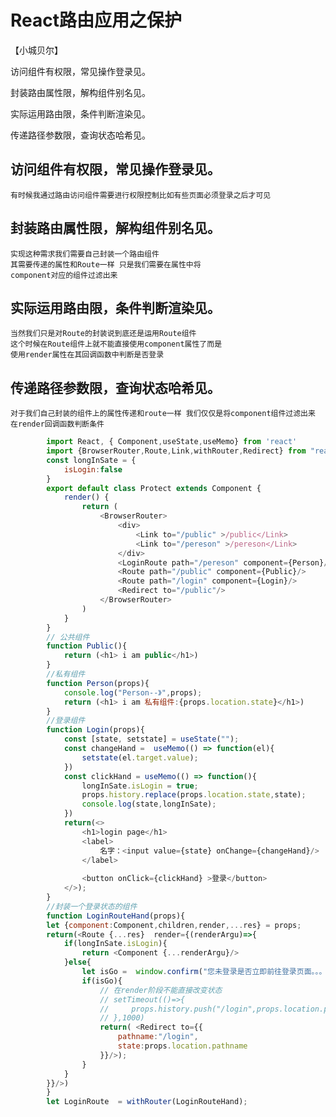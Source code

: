# React路由应用之保护

【小城贝尔】

访问组件有权限，常见操作登录见。

封装路由属性限，解构组件别名见。

实际运用路由限，条件判断渲染见。

传递路径参数限，查询状态哈希见。

## 访问组件有权限，常见操作登录见。
    有时候我通过路由访问组件需要进行权限控制比如有些页面必须登录之后才可见
## 封装路由属性限，解构组件别名见。
    实现这种需求我们需要自己封装一个路由组件
    其需要传递的属性和Route一样 只是我们需要在属性中将
    component对应的组件过滤出来
## 实际运用路由限，条件判断渲染见。
    当然我们只是对Route的封装说到底还是运用Route组件
    这个时候在Route组件上就不能直接使用component属性了而是
    使用render属性在其回调函数中判断是否登录
## 传递路径参数限，查询状态哈希见。
    对于我们自己封装的组件上的属性传递和route一样 我们仅仅是将component组件过滤出来
    在render回调函数判断条件
```js
        import React, { Component,useState,useMemo} from 'react'
        import {BrowserRouter,Route,Link,withRouter,Redirect} from "react-router-dom"
        const longInSate = {
            isLogin:false
        }
        export default class Protect extends Component {
            render() {
                return (
                    <BrowserRouter>
                        <div>
                            <Link to="/public" >/public</Link>
                            <Link to="/pereson" >/pereson</Link>
                        </div>
                        <LoginRoute path="/pereson" component={Person}/>
                        <Route path="/public" component={Public}/>
                        <Route path="/login" component={Login}/>
                        <Redirect to="/public"/>
                    </BrowserRouter>
                )
            }
        }
        // 公共组件
        function Public(){
            return (<h1> i am public</h1>)
        }
        //私有组件
        function Person(props){
            console.log("Person--》",props);
            return (<h1> i am 私有组件:{props.location.state}</h1>)
        }
        //登录组件
        function Login(props){
            const [state, setstate] = useState("");
            const changeHand =  useMemo(() => function(el){
                setstate(el.target.value);
            })
            const clickHand = useMemo(() => function(){
                longInSate.isLogin = true;
                props.history.replace(props.location.state,state);
                console.log(state,longInSate);
            })
            return(<>
                <h1>login page</h1>
                <label>
                    名字：<input value={state} onChange={changeHand}/>
                </label>
            
                <button onClick={clickHand} >登录</button>
            </>);
        }
        //封装一个登录状态的组件
        function LoginRouteHand(props){
        let {component:Component,children,render,...res} = props;
        return(<Route {...res}  render={(renderArgu)=>{
            if(longInSate.isLogin){
                return <Component {...renderArgu}/>
            }else{
                let isGo =  window.confirm("您未登录是否立即前往登录页面。。。");
                if(isGo){
                    // 在render阶段不能直接改变状态
                    // setTimeout(()=>{
                    //     props.history.push("/login",props.location.pathname);
                    // },1000)
                    return( <Redirect to={{
                        pathname:"/login",
                        state:props.location.pathname
                    }}/>);
                }
            }
        }}/>)
        }
        let LoginRoute  = withRouter(LoginRouteHand);
```